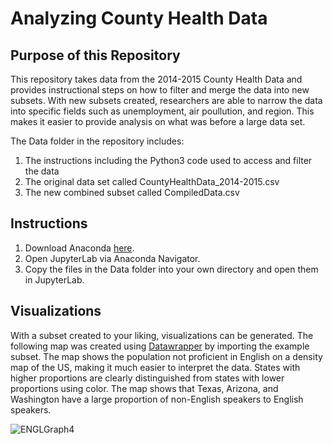 # Analyzing County Health Data
## Purpose of this Repository
This repository takes data from the 2014-2015 County Health Data and provides instructional steps on how to filter and merge the data into new subsets. With new subsets created, researchers are able to narrow the data into specific fields such as unemployment, air poullution, and region. This makes it easier to provide analysis on what was before a large data set.

The Data folder in the repository includes:
1. The instructions including the Python3 code used to access and filter the data
2. The original data set called CountyHealthData_2014-2015.csv
3. The new combined subset called CompiledData.csv

## Instructions
1. Download Anaconda [here](https://www.anaconda.com/).
2. Open JupyterLab via Anaconda Navigator.
3. Copy the files in the Data folder into your own directory and open them in JupyterLab.

## Visualizations
With a subset created to your liking, visualizations can be generated. The following map was created using [Datawrapper](https://www.datawrapper.de/) by importing the example subset. The map shows the population not proficient in English on a density map of the US, making it much easier to interpret the data. States with higher proportions are clearly distinguished from states with lower proportions using color. The map shows that Texas, Arizona, and Washington have a large proportion of non-English speakers to English speakers.

![ENGLGraph4](https://user-images.githubusercontent.com/111792206/204203054-7422450b-7c2d-4434-b29c-b8b06335316b.png)
